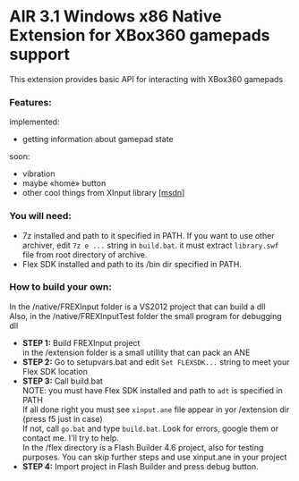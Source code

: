 # AIR 3.1 Windows x86 Native Extension for XBox360 gamepads support

This extension provides basic API for interacting with XBox360 gamepads

### Features:  

implemented:  
+ getting information about gamepad state  

soon:  
+ vibration  
+ maybe «home» button  
+ other cool things from XInput library [\[msdn\]](http://msdn.microsoft.com/en-us/library/windows/desktop/ee417007\(v=vs.85\).aspx)  

### You will need:

+ 7z installed and path to it specified in PATH. If you want to use other archiver, edit `7z e ...` string in `build.bat`. it must extract `library.swf` file from root directory of archive.
+ Flex SDK installed and path to its /bin dir specified in PATH.
	
### How to build your own:
In the /native/FREXInput folder is a VS2012 project that can build a dll  
Also, in the /native/FREXInputTest folder the small program for debugging dll  
+ __STEP 1:__ Build FREXInput project  
in the /extension folder is a small utillity that can pack an ANE  
+ __STEP 2:__ Go to setupvars.bat and edit `Set FLEXSDK...` string to meet your Flex SDK location  
+ __STEP 3:__ Call build.bat  
NOTE: you must have Flex SDK installed and path to `adt` is specified in PATH  
If all done right you must see `xinput.ane` file appear in yor /extension dir (press f5 just in case)  
If not, call `go.bat` and type `build.bat`. Look for errors, google them or contact me. I'll try to help.  
In the /flex directory is a Flash Builder 4.6 project, also for testing purposes. You can skip further steps and use xinput.ane in your project
+ __STEP 4:__ Import project in Flash Builder and press debug button.
	

